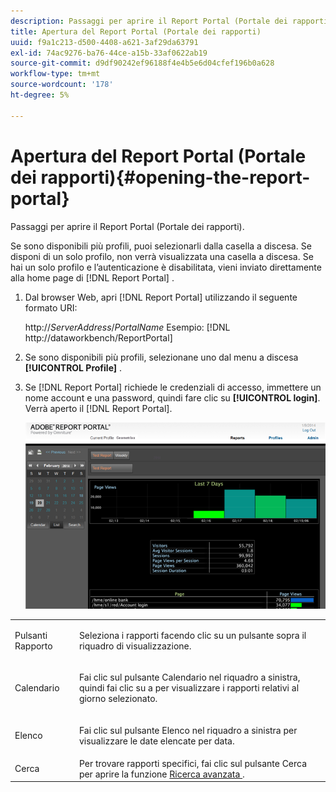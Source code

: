 ```yaml
---
description: Passaggi per aprire il Report Portal (Portale dei rapporti).
title: Apertura del Report Portal (Portale dei rapporti)
uuid: f9a1c213-d500-4408-a621-3af29da63791
exl-id: 74ac9276-ba76-44ce-a15b-33af0622ab19
source-git-commit: d9df90242ef96188f4e4b5e6d04cfef196b0a628
workflow-type: tm+mt
source-wordcount: '178'
ht-degree: 5%

---
```


# Apertura del Report Portal (Portale dei rapporti){#opening-the-report-portal}

Passaggi per aprire il Report Portal (Portale dei rapporti).

Se sono disponibili più profili, puoi selezionarli dalla casella a discesa. Se disponi di un solo profilo, non verrà visualizzata una casella a discesa. Se hai un solo profilo e l’autenticazione è disabilitata, vieni inviato direttamente alla home page di [!DNL Report Portal] .

1. Dal browser Web, apri [!DNL Report Portal] utilizzando il seguente formato URI:

   http://*ServerAddress*/*PortalName*
Esempio: [!DNL http://dataworkbench/ReportPortal]
1. Se sono disponibili più profili, selezionane uno dal menu a discesa **[!UICONTROL Profile]** .
1. Se [!DNL Report Portal] richiede le credenziali di accesso, immettere un nome account e una password, quindi fare clic su **[!UICONTROL login]**. Verrà aperto il [!DNL Report Portal].

   ![](assets/report_portal_home.png)

<table id="table_E68190C670684FA798B41702FC911827"> 
 <tbody> 
  <tr> 
   <td colname="col1"> Pulsanti Rapporto </td> 
   <td colname="col2"> <p>Seleziona i rapporti facendo clic su un pulsante sopra il riquadro di visualizzazione. </p> </td> 
  </tr> 
  <tr> 
   <td colname="col1"> Calendario </td> 
   <td colname="col2"> <p>Fai clic sul pulsante <span class="uicontrol"> Calendario </span> nel riquadro a sinistra, quindi fai clic su a per visualizzare i rapporti relativi al giorno selezionato. </p> </td> 
  </tr> 
  <tr> 
   <td colname="col1"> Elenco </td> 
   <td colname="col2"> <p>Fai clic sul pulsante <span class="uicontrol"> Elenco </span> nel riquadro a sinistra per visualizzare le date elencate per data. </p> </td> 
  </tr> 
  <tr> 
   <td colname="col1"> Cerca </td> 
   <td colname="col2"> Per trovare rapporti specifici, fai clic sul pulsante <span class="uicontrol"> Cerca </span> per aprire la funzione <a href="../../../home/c-rpt-oview/c-search-adv.md#concept-083b751e28b645ceaa4d9784d21f78ca"> Ricerca avanzata </a>. </td> 
  </tr> 
 </tbody> 
</table>
